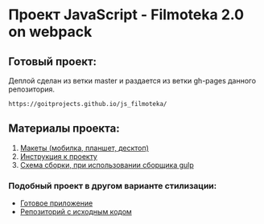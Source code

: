 # Проект JavaScript - Filmoteka 2.0 on webpack

## Готовый проект:

Деплой сделан из ветки master и раздается из ветки gh-pages данного репозитория.

```
https://goitprojects.github.io/js_filmoteka/
```

## Материалы проекта:

1. [Макеты (мобилка, планшет, десктоп)](https://drive.google.com/drive/folders/1ESz9fwt4i7pTuWTy1Av1NmOwF-jNFGo7)
2. [Инструкция к проекту](https://docs.google.com/document/d/1rlFIPKL9BSqp2uJ-NqJggBBH-hqD9SQb3pnmiLT42OM/edit)
3. [Схема сборки, при использовании сборщика gulp](https://drive.google.com/file/d/1Lq6w2HWcnhzpSiktLeInWGcOCBQAm_2Y/view)

### Подобный проект в другом варианте стилизации:

- [Готовое приложение](https://a-sapon.github.io/filmoteka/)
- [Репозиторий с исходным кодом](https://github.com/a-sapon/filmoteka)
